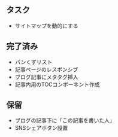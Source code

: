 ## タスク

- サイトマップを動的にする

## 完了済み

- パンくずリスト
- 記事ページのレスポンシブ
- ブログ記事にメタタグ挿入
- 記事内用のTOCコンポーネント作成

## 保留

- ブログの記事下に「この記事を書いた人」
- SNSシェアボタン設置
